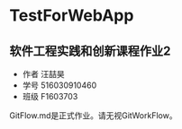 # TestForWebApp
## 软件工程实践和创新课程作业2

- 作者 汪喆昊
- 学号 516030910460
- 班级 F1603703

GitFlow.md是正式作业。请无视GitWorkFlow。